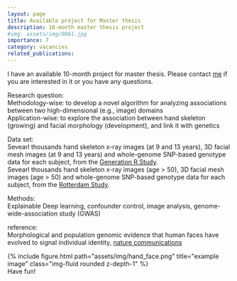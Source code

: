 ```yaml
---
layout: page
title: Available project for Master thesis
description: 10-month master thesis project
#img: assets/img/0061.jpg
importance: 7
category: vacancies
related_publications:
---
```

I have an available 10-month project for master thesis. Please contact [me](https://tsingmessage.github.io/) if you are interested in it or you have any questions.

Research question:<br>
Methodology-wise: to develop a novel algorithm for analyzing associations between two high-dimensional (e.g., image) domains <br>
Application-wise: to explore the association between hand skeleton (growing) and facial morphology (development), and link it with genetics

Data set:<br>
Sevearl thousands hand skeleton x-ray images (at 9 and 13 years), 3D facial mesh images (at 9 and 13 years) and whole-genome SNP-based genotype data for each subject, from the [Generation R Study](https://pubmed.ncbi.nlm.nih.gov/16826450/).<br>
Sevearl thousands hand skeleton x-ray images (age > 50), 3D facial mesh images (age > 50) and whole-genome SNP-based genotype data for each subject, from the [Rotterdam Study](https://link.springer.com/article/10.1007/s10654-017-0321-4).

Methods:<br>
Explainable Deep learning, confounder control, image analysis, genome-wide-association study (GWAS)

reference:<br>
Morphological and population genomic evidence that human faces have evolved to signal individual identity, [nature communications](https://www.nature.com/articles/ncomms5800#Sec2)

<div class="row">
    <div class="col-sm mt-3 mt-md-0">
        {% include figure.html path="assets/img/hand_face.png" title="example image" class="img-fluid rounded z-depth-1" %}
    </div>
</div>
<div class="caption">
    Have fun!
</div>
